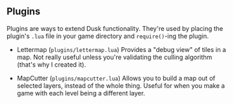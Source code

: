 ## Plugins ##

Plugins are ways to extend Dusk functionality. They're used by placing the plugin's `.lua` file in your game directory and `require()`-ing the plugin.

- Lettermap (`plugins/lettermap.lua`)
Provides a "debug view" of tiles in a map. Not really useful unless you're validating the culling algorithm (that's why I created it).

- MapCutter (`plugins/mapcutter.lua`)
Allows you to build a map out of selected layers, instead of the whole thing. Useful for when you make a game with each level being a different layer.